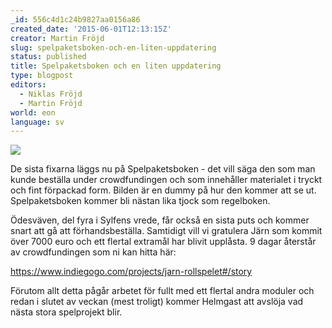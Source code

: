 ```yaml
---
_id: 556c4d1c24b9827aa0156a86
created_date: '2015-06-01T12:13:15Z'
creator: Martin Fröjd
slug: spelpaketsboken-och-en-liten-uppdatering
status: published
title: Spelpaketsboken och en liten uppdatering
type: blogpost
editors:
  - Niklas Fröjd
  - Martin Fröjd
world: eon
language: sv
---
```

![](https://helmgast.se/asset/image/spelpaketsboken-dummy.jpg)

De sista fixarna läggs nu på Spelpaketsboken - det vill säga den som man kunde beställa under crowdfundingen och som innehåller materialet i tryckt och fint förpackad form. Bilden är en dummy på hur den kommer att se ut. Spelpaketsboken kommer bli nästan lika tjock som regelboken.

Ödesväven, del fyra i Sylfens vrede, får också en sista puts och kommer snart att gå att förhandsbeställa. Samtidigt vill vi gratulera Järn som kommit över 7000 euro och ett flertal extramål har blivit upplåsta. 9 dagar återstår av crowdfundingen som ni kan hitta här:

<https://www.indiegogo.com/projects/jarn-rollspelet#/story>

Förutom allt detta pågår arbetet för fullt med ett flertal andra moduler och redan i slutet av veckan (mest troligt) kommer Helmgast att avslöja vad nästa stora spelprojekt blir.
